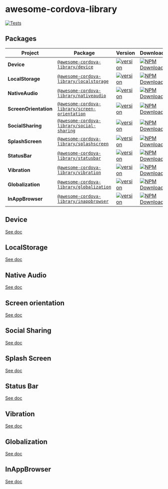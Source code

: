 # awesome-cordova-library

[![Tests](https://github.com/joazco/awesome-cordova-library/actions/workflows/tests.yml/badge.svg?branch=main)](https://github.com/joazco/awesome-cordova-library/actions/workflows/tests.yml)

## Packages

| Project               | Package                                                                                                                    | Version                                                                                                                                                                      | Downloads                                                                                                                                                                                                               |
| --------------------- | -------------------------------------------------------------------------------------------------------------------------- | ---------------------------------------------------------------------------------------------------------------------------------------------------------------------------- | ----------------------------------------------------------------------------------------------------------------------------------------------------------------------------------------------------------------------- |
| **Device**            | [`@awesome-cordova-library/device`](https://www.npmjs.com/package/@awesome-cordova-library/device)                         | [![version](https://img.shields.io/npm/v/@awesome-cordova-library/device/latest.svg)](https://www.npmjs.com/package/@awesome-cordova-library/device)                         | <a href="https://www.npmjs.com/package/@awesome-cordova-library/device" target="_blank"><img src="https://img.shields.io/npm/dm/@awesome-cordova-library/device.svg" alt="NPM Downloads" /></a>                         |
| **LocalStorage**      | [`@awesome-cordova-library/localstorage`](https://www.npmjs.com/package/@awesome-cordova-library/localstorage)             | [![version](https://img.shields.io/npm/v/@awesome-cordova-library/localstorage/latest.svg)](https://www.npmjs.com/package/@awesome-cordova-library/localstorage)             | <a href="https://www.npmjs.com/package/@awesome-cordova-library/localstorage" target="_blank"><img src="https://img.shields.io/npm/dm/@awesome-cordova-library/localstorage.svg" alt="NPM Downloads" /></a>             |
| **NativeAudio**       | [`@awesome-cordova-library/nativeaudio`](https://www.npmjs.com/package/@awesome-cordova-library/nativeaudio)               | [![version](https://img.shields.io/npm/v/@awesome-cordova-library/nativeaudio/latest.svg)](https://www.npmjs.com/package/@awesome-cordova-library/nativeaudio)               | <a href="https://www.npmjs.com/package/@awesome-cordova-library/nativeaudio" target="_blank"><img src="https://img.shields.io/npm/dm/@awesome-cordova-library/nativeaudio.svg" alt="NPM Downloads" /></a>               |
| **ScreenOrientation** | [`@awesome-cordova-library/screen-orientation`](https://www.npmjs.com/package/@awesome-cordova-library/screen-orientation) | [![version](https://img.shields.io/npm/v/@awesome-cordova-library/screen-orientation/latest.svg)](https://www.npmjs.com/package/@awesome-cordova-library/screen-orientation) | <a href="https://www.npmjs.com/package/@awesome-cordova-library/screen-orientation" target="_blank"><img src="https://img.shields.io/npm/dm/@awesome-cordova-library/screen-orientation.svg" alt="NPM Downloads" /></a> |
| **SocialSharing**     | [`@awesome-cordova-library/social-sharing`](https://www.npmjs.com/package/@awesome-cordova-library/social-sharing)         | [![version](https://img.shields.io/npm/v/@awesome-cordova-library/social-sharing/latest.svg)](https://www.npmjs.com/package/@awesome-cordova-library/social-sharing)         | <a href="https://www.npmjs.com/package/@awesome-cordova-library/social-sharing" target="_blank"><img src="https://img.shields.io/npm/dm/@awesome-cordova-library/social-sharing.svg" alt="NPM Downloads" /></a>         |
| **SplashScreen**      | [`@awesome-cordova-library/splashscreen`](https://www.npmjs.com/package/@awesome-cordova-library/splashscreen)             | [![version](https://img.shields.io/npm/v/@awesome-cordova-library/splashscreen/latest.svg)](https://www.npmjs.com/package/@awesome-cordova-library/splashscreen)             | <a href="https://www.npmjs.com/package/@awesome-cordova-library/splashscreen" target="_blank"><img src="https://img.shields.io/npm/dm/@awesome-cordova-library/splashscreen.svg" alt="NPM Downloads" /></a>             |
| **StatusBar**         | [`@awesome-cordova-library/statusbar`](https://www.npmjs.com/package/@awesome-cordova-library/statusbar)                   | [![version](https://img.shields.io/npm/v/@awesome-cordova-library/statusbar/latest.svg)](https://www.npmjs.com/package/@awesome-cordova-library/statusbar)                   | <a href="https://www.npmjs.com/package/@awesome-cordova-library/statusbar" target="_blank"><img src="https://img.shields.io/npm/dm/@awesome-cordova-library/statusbar.svg" alt="NPM Downloads" /></a>                   |
| **Vibration**         | [`@awesome-cordova-library/vibration`](https://www.npmjs.com/package/@awesome-cordova-library/vibration)                   | [![version](https://img.shields.io/npm/v/@awesome-cordova-library/vibration.svg)](https://www.npmjs.com/package/@awesome-cordova-library/vibration)                          | <a href="https://www.npmjs.com/package/@awesome-cordova-library/vibration" target="_blank"><img src="https://img.shields.io/npm/dm/@awesome-cordova-library/vibration.svg" alt="NPM Downloads" /></a>                   |
| **Globalization**     | [`@awesome-cordova-library/globalization`](https://www.npmjs.com/package/@awesome-cordova-library/globalization)           | [![version](https://img.shields.io/npm/v/@awesome-cordova-library/globalization.svg)](https://www.npmjs.com/package/@awesome-cordova-library/globalization)                  | <a href="https://www.npmjs.com/package/@awesome-cordova-library/globalization" target="_blank"><img src="https://img.shields.io/npm/dm/@awesome-cordova-library/globalization.svg" alt="NPM Downloads" /></a>           |
| **InAppBrowser**      | [`@awesome-cordova-library/inappbrowser`](https://www.npmjs.com/package/@awesome-cordova-library/inappbrowser)             | [![version](https://img.shields.io/npm/v/@awesome-cordova-library/inappbrowser.svg)](https://www.npmjs.com/package/@awesome-cordova-library/inappbrowser)                    | <a href="https://www.npmjs.com/package/@awesome-cordova-library/inappbrowser" target="_blank"><img src="https://img.shields.io/npm/dm/@awesome-cordova-library/inappbrowser.svg" alt="NPM Downloads" /></a>             |

## Device

[See doc](./device/README.md)

## LocalStorage

[See doc](./localStorage/README.md)

## Native Audio

[See doc](./nativeaudio/README.md)

## Screen orientation

[See doc](./screen-orientation/README.md)

## Social Sharing

[See doc](./social-sharing/README.md)

## Splash Screen

[See doc](./splashscreen/README.md)

## Status Bar

[See doc](./statusbar/README.md)

## Vibration

[See doc](./vibration/README.md)

## Globalization

[See doc](./globalization/README.md)

## InAppBrowser

[See doc](./inappbrowser/README.md)
